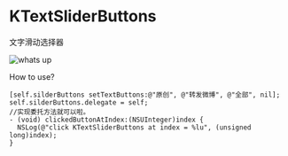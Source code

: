 KTextSliderButtons
==================

文字滑动选择器


![whats up](https://raw.github.com/kylescript/KTextSliderButtons/master/whats.png)

How to use?

    [self.silderButtons setTextButtons:@"原创", @"转发微博", @"全部", nil];
    self.silderButtons.delegate = self;
    //实现委托方法就可以啦。
    - (void) clickedButtonAtIndex:(NSUInteger)index {
      NSLog(@"click KTextSliderButtons at index = %lu", (unsigned long)index);
    }
